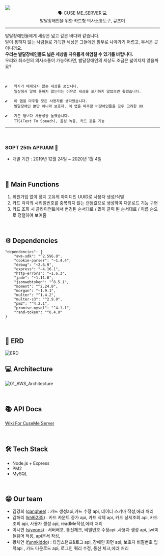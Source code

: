 <div align="center" style="display:flex;">
	<img src="https://user-images.githubusercontent.com/39257919/71553942-423e6f80-2a5b-11ea-972f-364c5b896b60.png">
</div>
<div align="center">
🗣 CUSE ME_SERVER  💻
<br>발달장애인을 위한 카드형 의사소통도구, 큐즈미
</div>

---
발달장애인들에게 세상은 넓고 깊은 바다와 같습니다.<br> 
말이 통하지 않는 사람들로 가득한 세상은 그들에겐 함부로 나아가기 어렵고, 무서운 곳이니까요.<br> 
 **우리는 발달장애인들도 넓은 세상을 자유롭게 헤엄칠 수 있기를 바랍니다.** 
<br> 우리와 최소한의 의사소통이 가능하다면, 발달장애인의 세상도 조금은 넓어지지 않을까요?

&nbsp;
&nbsp;

```
💕	약자가 배제되지 않는 세상을 꿈꿉니다.
	일상에서 말이 통하지 않는다는 이유로 세상을 포기하지 않았으면 좋겠습니다.
```
```
💕	이 앱을 마주할 모든 사용자를 생각했습니다.
	발달장애인 뿐만 아니라 보호자, 이 앱을 마주할 비장애인들을 모두 고려한 UX
```
```
💕	기존 앱보다 사용성을 높였습니다.
	TTS(Text To Speach), 음성 녹음, 카드 공유 기능
```

------
&nbsp;

###  SOPT 25th APPJAM 💫

- 개발 기간 : 2019년 12월 24일 ~ 2020년 1월 4일

&nbsp;


## 🐳 Main Functions 

   1. 회원가입 없이 장치 고유의 아이디인 UUID로 사용자 생성/식별
   2. 카드 각각의 시리얼번호를 중복되지 않는 랜덤값으로 생성하여 다운로드 기능 구현
   3. 카드 조회 시 클라이언트에서 변경된 순서대로 / 많이 클릭 된 순서대로 / 이름 순으로 정렬하여 보여줌
   
&nbsp;

## ⚙️ Dependencies
```
"dependencies": {
	"aws-sdk": "^2.596.0",
	"cookie-parser": "~1.4.4",
	"debug": "~2.6.9",
	"express": "~4.16.1",
	"http-errors": "~1.6.3",
	"jade": "~1.11.0",
	"jsonwebtoken": "^8.5.1",
	"moment": "^2.24.0",
	"morgan": "~1.9.1",
	"multer": "^1.4.2",
	"multer-s3": "^2.9.0",
	"pm2": "^4.2.1",
	"promise-mysql": "^4.1.1",
	"rand-token": "^0.4.0"
}
```

&nbsp;

## :memo: ERD
![ERD](https://user-images.githubusercontent.com/52127966/71724507-da7d8f80-2e73-11ea-852b-703cd5457a04.png)
&nbsp;
&nbsp;



## 💻 Architecture 

![01_AWS_Architecture](https://user-images.githubusercontent.com/35549653/68077714-0ba5f900-fe0c-11e9-89a3-3941a3329238.png)

&nbsp;

## 📚 API Docs
[Wiki For CuseMe Server](https://github.com/CuseMe/CuseMe-Server/wiki)


&nbsp;

## 🛠 Tech Stack

- Node.js + Express
- PM2
- MySQL

&nbsp;

## 😁 Our team

- 김강희 ([ganghee](https://github.com/ganghee)) :  카드 생성api,카드 수정 api, 데이터 스키마 작성,에러 처리 
- 김해리 ([khl6235](https://github.com/khl6235)) : 카드 카운트 증가 api, 카드 삭제 api, 카드 상세조회 api, 카드 조회 api, 사용자 생성 api, readMe작성,에러 처리
- 이시연 ([siyeons](https://github.com/siyeons)) : 서버배포, 통신체크, 비밀번호 수정api ,사용자 생성 api, jwt미들웨어 적용, api문서 작성, 
- 황채연 ([funnkiddo](https://github.com/funnkiddo)) :  타임스탬프&로그 api, 장애인 화면 api, 보호자 비밀번호 입력api , 카드 다운로드 api, 로그인 쿼리 수정, 통신 체크,에러 처리



